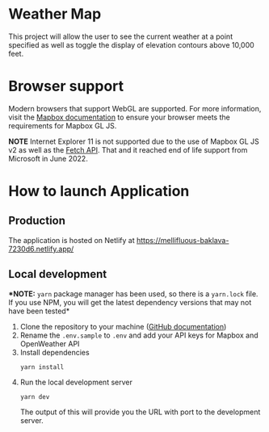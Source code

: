 # Weather Map

This project will allow the user to see the current weather at a point specified as well as toggle the display of elevation contours above 10,000 feet.

# Browser support

Modern browsers that support WebGL are supported. For more information, visit the [Mapbox documentation](https://docs.mapbox.com/help/troubleshooting/mapbox-browser-support/) to ensure your browser meets the requirements for Mapbox GL JS.

**NOTE** Internet Explorer 11 is not supported due to the use of Mapbox GL JS v2 as well as the [Fetch API](https://developer.mozilla.org/en-US/docs/Web/API/Fetch_API). That and it reached end of life support from Microsoft in June 2022.

# How to launch Application

## Production

The application is hosted on Netlify at https://mellifluous-baklava-7230d6.netlify.app/

## Local development

**\*NOTE:** `yarn` package manager has been used, so there is a `yarn.lock` file. If you use NPM, you will get the latest dependency versions that may not have been tested\*

1. Clone the repository to your machine ([GitHub documentation](https://docs.github.com/en/repositories/creating-and-managing-repositories/cloning-a-repository))
1. Rename the `.env.sample` to `.env` and add your API keys for Mapbox and OpenWeather API
1. Install dependencies
   ```
   yarn install
   ```
1. Run the local development server
   ```
   yarn dev
   ```
   The output of this will provide you the URL with port to the development server.
